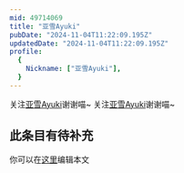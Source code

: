 ```yaml
---
mid: 49714069
title: "亚雪Ayuki"
pubDate: "2024-11-04T11:22:09.195Z"
updatedDate: "2024-11-04T11:22:09.195Z"
profile:
  {
    Nickname: ["亚雪Ayuki"],
  }
---
```


关注[亚雪Ayuki](https://space.bilibili.com/49714069)谢谢喵~ 关注[亚雪Ayuki](https://space.bilibili.com/49714069)谢谢喵~

## 此条目有待补充
你可以在[这里](https://github.com/Yuhanawa/VTuber.ICU-Content/edit/master/v/亚雪Ayuki/index.md)编辑本文
